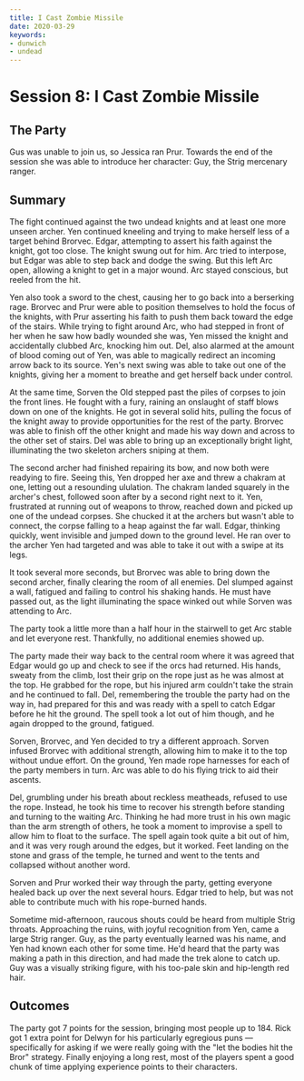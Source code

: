```yaml
---
title: I Cast Zombie Missile
date: 2020-03-29
keywords:
- dunwich
- undead
---
```


# Session 8: I Cast Zombie Missile

## The Party

Gus was unable to join us, so Jessica ran Prur.
Towards the end of the session she was able to introduce her character: Guy, the Strig mercenary ranger.

## Summary

The fight continued against the two undead knights and at least one more unseen archer.
Yen continued kneeling and trying to make herself less of a target behind Brorvec.
Edgar, attempting to assert his faith against the knight, got too close.
The knight swung out for him.
Arc tried to interpose, but Edgar was able to step back and dodge the swing.
But this left Arc open, allowing a knight to get in a major wound.
Arc stayed conscious, but reeled from the hit.

Yen also took a sword to the chest, causing her to go back into a berserking rage.
Brorvec and Prur were able to position themselves to hold the focus of the knights, with Prur asserting his faith to push them back toward the edge of the stairs.
While trying to fight around Arc, who had stepped in front of her when he saw how badly wounded she was, Yen missed the knight and accidentally clubbed Arc, knocking him out.
Del, also alarmed at the amount of blood coming out of Yen, was able to magically redirect an incoming arrow back to its source.
Yen's next swing was able to take out one of the knights, giving her a moment to breathe and get herself back under control.

At the same time, Sorven the Old stepped past the piles of corpses to join the front lines.
He fought with a fury, raining an onslaught of staff blows down on one of the knights.
He got in several solid hits, pulling the focus of the knight away to provide opportunities for the rest of the party.
Brorvec was able to finish off the other knight and made his way down and across to the other set of stairs.
Del was able to bring up an exceptionally bright light, illuminating the two skeleton archers sniping at them.

The second archer had finished repairing its bow, and now both were readying to fire.
Seeing this, Yen dropped her axe and threw a chakram at one, letting out a resounding ululation.
The chakram landed squarely in the archer's chest, followed soon after by a second right next to it.
Yen, frustrated at running out of weapons to throw, reached down and picked up one of the undead corpses.
She chucked it at the archers but wasn't able to connect, the corpse falling to a heap against the far wall.
Edgar, thinking quickly, went invisible and jumped down to the ground level.
He ran over to the archer Yen had targeted and was able to take it out with a swipe at its legs.

It took several more seconds, but Brorvec was able to bring down the second archer, finally clearing the room of all enemies.
Del slumped against a wall, fatigued and failing to control his shaking hands.
He must have passed out, as the light illuminating the space winked out while Sorven was attending to Arc.

The party took a little more than a half hour in the stairwell to get Arc stable and let everyone rest.
Thankfully, no additional enemies showed up.

The party made their way back to the central room where it was agreed that Edgar would go up and check to see if the orcs had returned.
His hands, sweaty from the climb, lost their grip on the rope just as he was almost at the top.
He grabbed for the rope, but his injured arm couldn't take the strain and he continued to fall.
Del, remembering the trouble the party had on the way in, had prepared for this and was ready with a spell to catch Edgar before he hit the ground.
The spell took a lot out of him though, and he again dropped to the ground, fatigued.

Sorven, Brorvec, and Yen decided to try a different approach.
Sorven infused Brorvec with additional strength, allowing him to make it to the top without undue effort.
On the ground, Yen made rope harnesses for each of the party members in turn.
Arc was able to do his flying trick to aid their ascents.

Del, grumbling under his breath about reckless meatheads, refused to use the rope.
Instead, he took his time to recover his strength before standing and turning to the waiting Arc.
Thinking he had more trust in his own magic than the arm strength of others, he took a moment to improvise a spell to allow him to float to the surface.
The spell again took quite a bit out of him, and it was very rough around the edges, but it worked.
Feet landing on the stone and grass of the temple, he turned and went to the tents and collapsed without another word.

Sorven and Prur worked their way through the party, getting everyone healed back up over the next several hours.
Edgar tried to help, but was not able to contribute much with his rope-burned hands.

Sometime mid-afternoon, raucous shouts could be heard from multiple Strig throats.
Approaching the ruins, with joyful recognition from Yen, came a large Strig ranger.
Guy, as the party eventually learned was his name, and Yen had known each other for some time.
He'd heard that the party was making a path in this direction, and had made the trek alone to catch up.
Guy was a visually striking figure, with his too-pale skin and hip-length red hair.

## Outcomes

The party got 7 points for the session, bringing most people up to 184.
Rick got 1 extra point for Delwyn for his particularly egregious puns — specifically for asking if we were really going with the "let the bodies hit the Bror" strategy.
Finally enjoying a long rest, most of the players spent a good chunk of time applying experience points to their characters.
